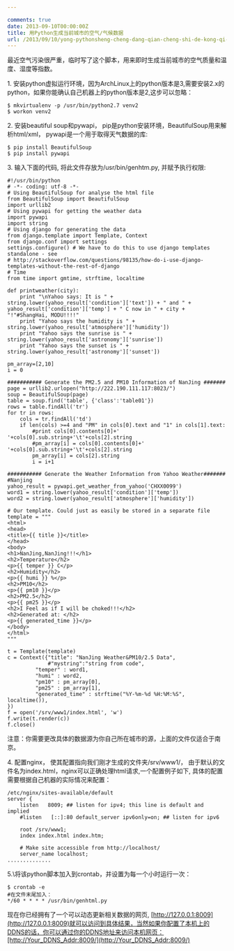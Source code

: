 ```yaml
---

comments: true
date: 2013-09-10T00:00:00Z
title: 用Python生成当前城市的空气/气候数据
url: /2013/09/10/yong-pythonsheng-cheng-dang-qian-cheng-shi-de-kong-qi-slash-qi-hou-shu-ju/
---
```


最近空气污染很严重，临时写了这个脚本，用来即时生成当前城市的空气质量和温度、湿度等指数。

1\. 安装python虚拟运行环境，因为ArchLinux上的python版本是3,需要安装2.x的python，如果你能确认自己机器上的python版本是2,这步可以忽略：  
```
$ mkvirtualenv -p /usr/bin/python2.7 venv2
$ workon venv2
```

2\. 安装beautiful soup和pywapi， pip是python安装环境，BeautifulSoup用来解析html/xml， pywapi是一个用于取得天气数据的库:  
```
$ pip install BeautifulSoup 
$ pip install pywapi
```

3\. 输入下面的代码, 将此文件存放为/usr/bin/genhtm.py, 并赋予执行权限:
```
#!/usr/bin/python
# -*- coding: utf-8 -*-
# Using BeautifulSoup for analyse the html file
from BeautifulSoup import BeautifulSoup
import urllib2
# Using pywapi for getting the weather data
import pywapi
import string
# Using django for generating the data
from django.template import Template, Context
from django.conf import settings
settings.configure() # We have to do this to use django templates standalone - see
# http://stackoverflow.com/questions/98135/how-do-i-use-django-templates-without-the-rest-of-django
# Time
from time import gmtime, strftime, localtime

def printweather(city):
	print "\nYahoo says: It is " + string.lower(yahoo_result['condition']['text']) + " and " + yahoo_result['condition']['temp'] + " C now in " + city + "!"#ShangHai, MODU!!!!"
	print "Yahoo says the humidity is " + string.lower(yahoo_result['atmosphere']['humidity'])
	print "Yahoo says the sunrise is " + string.lower(yahoo_result['astronomy']['sunrise'])
	print "Yahoo says the sunset is " + string.lower(yahoo_result['astronomy']['sunset'])

pm_array=[2,10]
i = 0

########### Generate the PM2.5 and PM10 Information of NanJing #######
page = urllib2.urlopen("http://222.190.111.117:8023/")
soup = BeautifulSoup(page)
table = soup.find('table', {'class':'table01'})
rows = table.findAll('tr')
for tr in rows:
	cols = tr.findAll('td')
	if len(cols) >=4 and "PM" in cols[0].text and "1" in cols[1].text:
		#print cols[0].contents[0]+' '+cols[0].sub.string+'\t'+cols[2].string
		#pm_array[i] = cols[0].contents[0]+' '+cols[0].sub.string+'\t'+cols[2].string
		pm_array[i] = cols[2].string
		i = i+1

########### Generate the Weather Information from Yahoo Weather#######
#Nanjing
yahoo_result = pywapi.get_weather_from_yahoo('CHXX0099')
word1 = string.lower(yahoo_result['condition']['temp'])
word2 = string.lower(yahoo_result['atmosphere']['humidity'])

# Our template. Could just as easily be stored in a separate file
template = """
<html>
<head>
<title>{{ title }}</title>
</head>
<body>
<h1>NanJing,NanJing!!!</h1>
<h2>Temperature</h2>
<p>{{ temper }} C</p>
<h2>Humidity</h2>
<p>{{ humi }} %</p>
<h2>PM10</h2>
<p>{{ pm10 }}</p>
<h2>PM2.5</h2>
<p>{{ pm25 }}</p>
<h2>I Feel as if I will be choked!!!</h2>
<h2>Generated at: </h2>
<p>{{ generated_time }}</p>
</body>
</html>
"""

t = Template(template)
c = Context({"title": "NanJing Weather&PM10/2.5 Data",
             #"mystring":"string from code",
	     "temper" : word1,
	     "humi" : word2,
	     "pm10" : pm_array[0],
	     "pm25" : pm_array[1],
	     "generated_time" : strftime("%Y-%m-%d %H:%M:%S", localtime()),
})
f = open('/srv/www1/index.html', 'w')
f.write(t.render(c))
f.close()
```

注意：你需要更改具体的数据源为你自己所在城市的源，上面的文件仅适合于南京。


4\. 配置nginx， 使其配置指向我们刚才生成的文件夹/srv/www1/， 由于默认的文件名为index.html，nginx可以正确处理html请求,一个配置例子如下, 具体的配置需要根据自己机器的实际情况来配置：
```
/etc/nginx/sites-available/default
server {
	listen   8009; ## listen for ipv4; this line is default and implied
	#listen   [::]:80 default_server ipv6only=on; ## listen for ipv6

	root /srv/www1;
	index index.html index.htm;

	# Make site accessible from http://localhost/
	server_name localhost;
..............
```

5.\将该python脚本加入到crontab，并设置为每一个小时运行一次：
```
$ crontab -e
#在文件末尾加入：
*/60 * * * * /usr/bin/genhtml.py
```


现在你已经拥有了一个可以动态更新相关数据的网页, [http://127.0.0.1:8009](http://127.0.0.1:8009)就可以访问到具体结果，当然如果你配置了本机上的DDNS的话，你可以通过你的DDNS地址来访问本机网页：[http://Your_DDNS_Addr:8009/](http://Your_DDNS_Addr:8009/)
